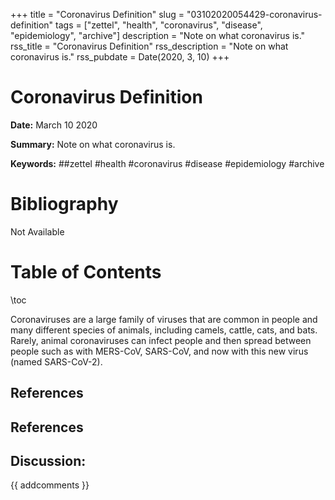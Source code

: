 +++
title = "Coronavirus Definition"
slug = "03102020054429-coronavirus-definition"
tags = ["zettel", "health", "coronavirus", "disease", "epidemiology", "archive"]
description = "Note on what coronavirus is."
rss_title = "Coronavirus Definition"
rss_description = "Note on what coronavirus is."
rss_pubdate = Date(2020, 3, 10)
+++



Coronavirus Definition
=========

**Date:** March 10 2020

**Summary:** Note on what coronavirus is.

**Keywords:** ##zettel #health #coronavirus #disease #epidemiology  #archive

Bibliography
==========

Not Available

Table of Contents
=========

\toc

Coronaviruses are a large family of viruses that are common in people and many different species of animals, including camels, cattle, cats, and bats. Rarely, animal coronaviruses can infect people and then spread between people such as with MERS-CoV, SARS-CoV, and now with this new virus (named SARS-CoV-2).

## References

## References
## Discussion: 

{{ addcomments }}
